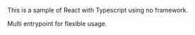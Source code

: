 This is a sample of React with Typescript using no framework.

Multi entrypoint for flexible usage.
